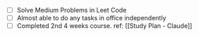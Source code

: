- [ ] Solve Medium Problems in Leet Code
- [ ] Almost able to do any tasks in office independently
- [ ] Completed 2nd 4 weeks course. ref: [[Study Plan - Claude]]
